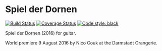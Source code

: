 Spiel der Dornen
================

[![Build Status](
    https://travis-ci.org/trevorbaca/dornen.svg)](
    https://travis-ci.org/trevorbaca/dornen)
[![Coverage Status](
    https://coveralls.io/repos/github/trevorbaca/dornen/badge.svg)](
    https://coveralls.io/github/trevorbaca/dornen)
[![Code style: black](
    https://img.shields.io/badge/code%20style-black-000000.svg)](
    https://github.com/ambv/black)

Spiel der Dornen (2016) for guitar.

World premiere 9 August 2016 by Nico Couk at the Darmstadt Orangerie.
